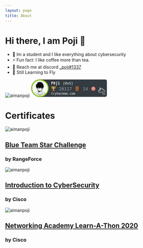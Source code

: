 ```yaml
---
layout: page
title: About
---
```


# Hi there, I am Poji 👋

- 🔭 Im a student and I like everything about cybersecurity
- ⚡ Fun fact: I like coffee more than tea.
- 🤝 Reach me at discord [_poji#1337](https://discordapp.com/users/_poji#1337) 
- 🦃 Still Learning to Fly

![aimanpoji](http://www.hackthebox.eu/badge/image/152265)
![aimanpoji](https://github.com/aimanpoji/aimanpoji/blob/main/P0j1.png?raw=true)

# Certificates

![aimanpoji](?raw=true)
## [Blue Team Star Challenge](https://www.youracclaim.com/badges/102cfe7f-24f3-48af-89ef-3a8d46509bd7)
### by RangeForce

![aimanpoji](?raw=true)
## [Introduction to CyberSecurity](https://www.youracclaim.com/badges/3a64f7f1-5145-40af-a7ce-d3983f5f1fff)
### by Cisco

![aimanpoji](?raw=true)
## [Networking Academy Learn-A-Thon 2020](https://www.youracclaim.com/badges/4d609a49-2805-4369-9c0a-dbf3be1125ed)
### by Cisco